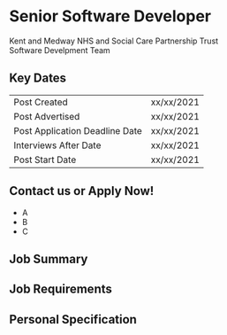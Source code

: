 # Senior Software Developer
Kent and Medway NHS and Social Care Partnership Trust<br/>Software Develpment Team

## Key Dates
|||
|-|-|
|Post Created | xx/xx/2021 |
|Post Advertised | xx/xx/2021 |
|Post Application Deadline Date | xx/xx/2021 |
|Interviews After Date | xx/xx/2021 |
|Post Start Date | xx/xx/2021 |

## Contact us or Apply Now!

- A 
- B
- C

## Job Summary

## Job Requirements

## Personal Specification
